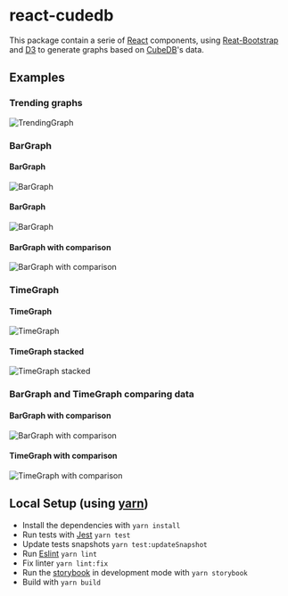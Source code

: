 # react-cudedb

This package contain a serie of [React][react] components, using [Reat-Bootstrap][react-bootstrap] and [D3][d3] to generate graphs based on [CubeDB][cubedb]'s data.

## Examples

### Trending graphs

![TrendingGraph][screenshot_trendinggraph]

### BarGraph

#### BarGraph
![BarGraph][screenshot_bargraph]
#### BarGraph
![BarGraph][screenshot_bargraph_filter]
#### BarGraph with comparison
![BarGraph with comparison][screenshot_bargraph_comparison]

### TimeGraph

#### TimeGraph
![TimeGraph][screenshot_timegraph]
#### TimeGraph stacked
![TimeGraph stacked][screenshot_timegraph_stacks]

### BarGraph and TimeGraph comparing data

#### BarGraph with comparison
![BarGraph with comparison][screenshot_bargraph_comparison]
#### TimeGraph with comparison
![TimeGraph with comparison][screenshot_timegraph_comparison]


## Local Setup (using [yarn][yarn])

- Install the dependencies with `yarn install`
- Run tests with [Jest][jest] `yarn test`
- Update tests snapshots `yarn test:updateSnapshot`
- Run [Eslint][eslint] `yarn lint`
- Fix linter `yarn lint:fix`
- Run the [storybook][storybook] in development mode with `yarn storybook`
- Build with `yarn build`



[react]: http://facebook.github.io/react/
[react-bootstrap]: https://react-bootstrap.github.io/
[d3]: https://github.com/d3/d3
[yarn]: https://yarnpkg.com/
[cubedb]: https://github.com/sztanko/cubedb
[jest]: https://facebook.github.io/jest/
[eslint]: http://eslint.org/
[storybook]: https://github.com/storybooks/storybook


[screenshot_trendinggraph]: https://raw.githubusercontent.com/jrfferreira/react-cubedb/master/screenshots/TrendingGraph.png

[screenshot_bargraph]: https://raw.githubusercontent.com/jrfferreira/react-cubedb/master/screenshots/BarGraph.png
[screenshot_bargraph_filter]: https://raw.githubusercontent.com/jrfferreira/react-cubedb/master/screenshots/BarGraph_filter.png
[screenshot_bargraph_comparison]: https://raw.githubusercontent.com/jrfferreira/react-cubedb/master/screenshots/BarGraph_comparison.png

[screenshot_timegraph]: https://raw.githubusercontent.com/jrfferreira/react-cubedb/master/screenshots/TimeGraph.png
[screenshot_timegraph_stacks]: https://raw.githubusercontent.com/jrfferreira/react-cubedb/master/screenshots/TimeGraph_stacks.png
[screenshot_timegraph_comparison]: https://raw.githubusercontent.com/jrfferreira/react-cubedb/master/screenshots/TimeGraph_comparison.png
